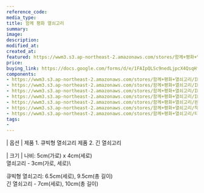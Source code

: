 ```yaml
---
reference_code:
media_type:
title: 함께 평화 열쇠고리
summary:
image:
description:
modified_at:
created_at:
featured: https://wwm3.s3.ap-northeast-2.amazonaws.com/stores/함께+평화+열쇠고리/IMGP7211.JPG
price: 
buying_link: https://docs.google.com/forms/d/e/1FAIpQLSc9nedLjpcX4QsqHfsDClSUvnY_z8JjKZMrkfDJmnqozNUliA/viewform
components:
- https://wwm3.s3.ap-northeast-2.amazonaws.com/stores/함께+평화+열쇠고리/IMGP7211.JPG
- https://wwm3.s3.ap-northeast-2.amazonaws.com/stores/함께+평화+열쇠고리/IMGP7212.JPG
- https://wwm3.s3.ap-northeast-2.amazonaws.com/stores/함께+평화+열쇠고리/IMGP7213.JPG
- https://wwm3.s3.ap-northeast-2.amazonaws.com/stores/함께+평화+열쇠고리/IMGP7214.JPG
- https://wwm3.s3.ap-northeast-2.amazonaws.com/stores/함께+평화+열쇠고리/완성-02.png
- https://wwm3.s3.ap-northeast-2.amazonaws.com/stores/함께+평화+열쇠고리/착샷.png
- https://wwm3.s3.ap-northeast-2.amazonaws.com/stores/함께+평화+열쇠고리/티셔츠_대지+1.png
tags:
-
---
```

| 옵션 | 
제품 1. 큐빅형 열쇠고리
제품 2. 긴 열쇠고리

| 크기 |
나비: 5cm(가로) x 4cm(세로)\
열쇠고리 - 3cm(가로, 세로)\

큐빅형 열쇠고리: 6.5cm(세로), 9.5cm(총 길이)\
긴 열쇠고리 - 7cm(세로), 10cm(총 길이)
